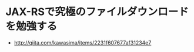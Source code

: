 JAX-RSで究極のファイルダウンロードを勉強する
==================================================

* http://qiita.com/kawasima/items/2231f607677af31234e7

